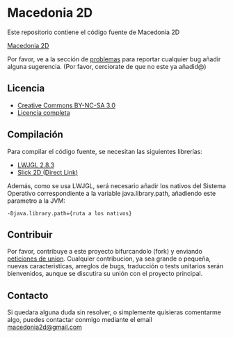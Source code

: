 # Macedonia 2D

Este repositorio contiene el código fuente de Macedonia 2D

[Macedonia 2D](/res/main.jpg)

Por favor, ve a la sección de  [problemas](https://github.com/github/Macedonia-2D/issues) para reportar cualquier bug añadir alguna sugerencia. (Por favor, cerciorate de que no este ya añadid@)

## Licencia

* [Creative Commons BY-NC-SA 3.0 ](http://creativecommons.org/licenses/by-nc-sa/3.0/)
* [Licencia completa ](http://creativecommons.org/licenses/by-nc-sa/3.0/legalcode)

## Compilación

Para compilar el código fuente, se necesitan las siguientes librerías:

* [LWJGL 2.8.3](http://sourceforge.net/projects/java-game-lib/files/Official%20Releases/LWJGL%202.8.3/)
* [Slick 2D (Direct Link)](http://slick.cokeandcode.com/downloads/slick.jar)

Además, como se usa LWJGL, será necesario añadir los nativos del Sistema Operativo correspondiente a la variable java.library.path, añadiendo este parametro a la JVM:

    -Djava.library.path={ruta a los nativos}

## Contribuir

Por favor, contribuye a este proyecto bifurcandolo (fork) y enviando [peticiones de union](https://github.com/aritzhack/Macedonia-2D/pull/new).
Cualquier contribucion, ya sea grande o pequeña, nuevas caracteristicas, arreglos de bugs, traducción o tests unitarios serán bienvenidos, aunque se discutira su unión con el proyecto principal.

## Contacto

Si quedara alguna duda sin resolver, o simplemente quisieras comentarme algo, puedes contactar conmigo mediante el email macedonia2d@gmail.com